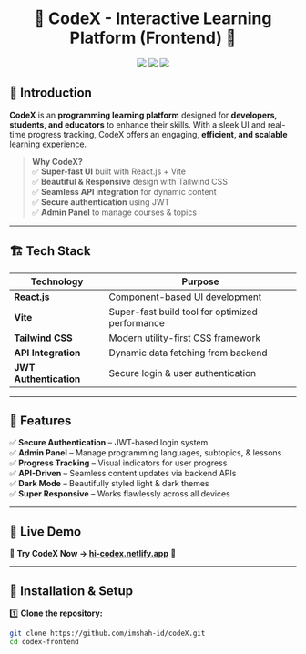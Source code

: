 <h1 align="center">🚀 CodeX - Interactive Learning Platform (Frontend) 🚀</h1>

<p align="center">
  <img src="https://img.shields.io/badge/React.js-%2361DAFB.svg?style=for-the-badge&logo=react&logoColor=white" />
  <img src="https://img.shields.io/badge/Vite-%23646CFF.svg?style=for-the-badge&logo=vite&logoColor=white" />
  <img src="https://img.shields.io/badge/Tailwind%20CSS-%2338B2AC.svg?style=for-the-badge&logo=tailwind-css&logoColor=white" />
</p>

## 🌟 Introduction

**CodeX** is an  **programming learning platform** designed for **developers, students, and educators** to enhance their skills. With a sleek UI and real-time progress tracking, CodeX offers an engaging, **efficient, and scalable** learning experience.

> **Why CodeX?**  
> ✅ **Super-fast UI** built with React.js + Vite  
> ✅ **Beautiful & Responsive** design with Tailwind CSS  
> ✅ **Seamless API integration** for dynamic content  
> ✅ **Secure authentication** using JWT  
> ✅ **Admin Panel** to manage courses & topics  

---

## 🏗️ Tech Stack

| **Technology**  | **Purpose**  |
|----------------|-------------|
| **React.js**   | Component-based UI development  |
| **Vite**       | Super-fast build tool for optimized performance  |
| **Tailwind CSS** | Modern utility-first CSS framework  |
| **API Integration** | Dynamic data fetching from backend  |
| **JWT Authentication** | Secure login & user authentication  |

---

## 🎯 Features

✅ **Secure Authentication** – JWT-based login system  
✅ **Admin Panel** – Manage programming languages, subtopics, & lessons  
✅ **Progress Tracking** – Visual indicators for user progress  
✅ **API-Driven** – Seamless content updates via backend APIs  
✅ **Dark Mode** – Beautifully styled light & dark themes  
✅ **Super Responsive** – Works flawlessly across all devices  

---

## 🚀 Live Demo

🎉 **Try CodeX Now → [hi-codex.netlify.app](https://hi-codex.netlify.app)** 🎉  

---

## 🚀 Installation & Setup

1️⃣ **Clone the repository:**
```bash
git clone https://github.com/imshah-id/codeX.git
cd codex-frontend
